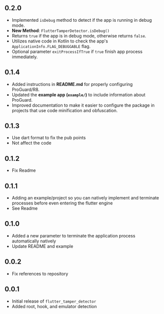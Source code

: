 ## 0.2.0
* Implemented `isDebug` method to detect if the app is running in debug mode.
* **New Method**: `FlutterTamperDetector.isDebug()`
* Returns `true` if the app is in debug mode, otherwise returns `false`.
* Utilizes native code in Kotlin to check the app's `ApplicationInfo.FLAG_DEBUGGABLE` flag.
* Optional parameter `exitProcessIfTrue` if `true` finish app process immediately.

## 0.1.4 
* Added instructions in **README.md** for properly configuring ProGuard/R8.  
* Updated the **example app (`example/`)** to include information about ProGuard.  
* Improved documentation to make it easier to configure the package in projects that use code minification and obfuscation.  

## 0.1.3
* Use dart format to fix the pub points
* Not affect the code

## 0.1.2
* Fix Readme

## 0.1.1
* Adding an example/project so you can natively implement and terminate processes before even entering the flutter engine
* See Readme

## 0.1.0
* Added a new parameter to terminate the application process automatically natively
* Update README and example

## 0.0.2
* Fix references to repository

## 0.0.1

* Initial release of `flutter_tamper_detector`
* Added root, hook, and emulator detection
